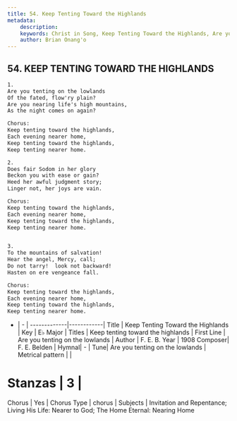 ```yaml
---
title: 54. Keep Tenting Toward the Highlands
metadata:
    description: 
    keywords: Christ in Song, Keep Tenting Toward the Highlands, Are you tenting on the lowlands, Keep tenting toward the highlands
    author: Brian Onang'o
---
```



## 54. KEEP TENTING TOWARD THE HIGHLANDS

```txt
1.
Are you tenting on the lowlands
Of the fated, flow'ry plain?
Are you nearing life's high mountains,
As the night comes on again?  

Chorus:
Keep tenting toward the highlands,
Each evening nearer home,
Keep tenting toward the highlands,
Keep tenting nearer home.

2.
Does fair Sodom in her glory
Beckon you with ease or gain?
Heed her awful judgment story;
Linger not, her joys are vain. 

Chorus:
Keep tenting toward the highlands,
Each evening nearer home,
Keep tenting toward the highlands,
Keep tenting nearer home.


3.
To the mountains of salvation!
Hear the angel, Mercy, call;
Do not tarry!  look not backward!
Hasten on ere vengeance fall. 

Chorus:
Keep tenting toward the highlands,
Each evening nearer home,
Keep tenting toward the highlands,
Keep tenting nearer home.

```

- |   -  |
-------------|------------|
Title | Keep Tenting Toward the Highlands |
Key | E♭ Major |
Titles | Keep tenting toward the highlands |
First Line | Are you tenting on the lowlands |
Author | F. E. B.
Year | 1908
Composer| F. E. Belden |
Hymnal|  - |
Tune| Are you tenting on the lowlands |
Metrical pattern | |
# Stanzas | 3 |
Chorus | Yes |
Chorus Type | chorus |
Subjects | Invitation and Repentance; Living His Life: Nearer to God; The Home Eternal: Nearing Home<span id='more_topics' style='display:none'>; Special Selections: Duets |
Texts | Genesis 19:17 |
Print Texts | 
Scripture Song |  |
  
